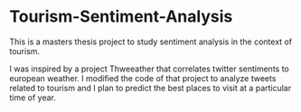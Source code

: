 # Tourism-Sentiment-Analysis

This is a masters thesis project to study sentiment analysis in the context of tourism.

I was inspired by a project Thweeather that correlates twitter sentiments to european weather. I modified the code of that project to analyze tweets related to tourism and I plan to predict the best places to visit at a particular time of year.
